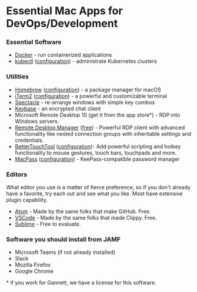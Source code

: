 # Essential Mac Apps for DevOps/Development

### Essential Software

* [Docker](https://hub.docker.com/editions/community/docker-ce-desktop-mac) - run containerized applications
* [kubectl](https://kubernetes.io/docs/tasks/tools/install-kubectl/) ([configuration](/kubectl.md)) - administrate Kubernetes clusters


### Utilities

* [Homebrew](https://brew.sh/) ([configuration](/homebrew.md)) - a package manager for macOS
* [iTerm2](https://www.iterm2.com/downloads.html) ([configuration](/iTerm2.md)) - a powerful and customizable terminal
* [Spectacle](https://www.spectacleapp.com/) - re-arrange windows with simple key combos
* [Keybase](https://keybase.io) - an encrypted chat client
* Microsoft Remote Desktop 10 (get it from the app store*) - RDP into Windows servers.
* [Remote Desktop Manager](https://remotedesktopmanager.com/) ([free](https://remotedesktopmanager.com/home/downloadfree)) - Powerful RDP client with advanced functionality like nested connection groups with inheritable settings and credentials.
* [BetterTouchTool](https://folivora.ai/) ([configuration](/BetterTouchTool.md))- Add powerful scripting and hotkey functionality to mouse gestures, touch bars, touchpads and more.
* [MacPass](https://macpassapp.org/) ([configuration](/MacPass.md)) - KeePass-compatible password manager

### Editors
What editor you use is a matter of fierce preference,
so if you don't already have a favorite, try each out and
see what you like.  Most have extensive plugin capability.

* [Atom](https://atom.io) - Made by the same folks that make GitHub.  Free.
* [VSCode](https://code.visualstudio.com/download) - Made by the same folks that made Clippy.  Free.
* [Sublime](https://www.sublimetext.com/3) - Free to evaluate.


### Software you should install from JAMF

* Microsoft Teams (if not already installed)
* Slack
* Mozilla Firefox
* Google Chrome

\* if you work for Gannett, we have a license for this software.
